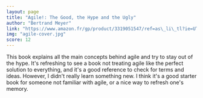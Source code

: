 ```yaml
---
layout: page
title: "Agile!: The Good, the Hype and the Ugly"
author: "Bertrand Meyer"
link: "https://www.amazon.fr/gp/product/3319051547/ref=as\_li\_tl?ie=UTF8&camp=1642&creative=6746&creativeASIN=3319051547&linkCode=as2&tag=mg092-21"
img: "agile-cover.jpg"
score: 12
---
```


This book explains all the main concepts behind agile and try to stay out of the hype. It's refreshing to see a book not treating agile like the perfect solution to everything, and it's a good reference to check for terms and ideas. However,  I didn't really learn something new. I think it's a good starter book for someone not familiar with agile, or a nice way to refresh one's memory.
